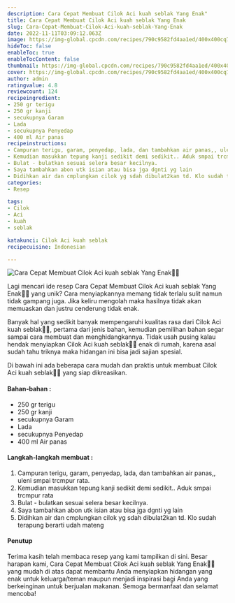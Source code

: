 ```yaml
---
description: Cara Cepat Membuat Cilok Aci kuah seblak Yang Enak"
title: Cara Cepat Membuat Cilok Aci kuah seblak Yang Enak
slug: Cara-Cepat-Membuat-Cilok-Aci-kuah-seblak-Yang-Enak
date: 2022-11-11T03:09:12.063Z
image: https://img-global.cpcdn.com/recipes/790c9582fd4aa1ed/400x400cq70/photo.jpg
hideToc: false
enableToc: true
enableTocContent: false
thumbnail: https://img-global.cpcdn.com/recipes/790c9582fd4aa1ed/400x400cq70/photo.jpg
cover: https://img-global.cpcdn.com/recipes/790c9582fd4aa1ed/400x400cq70/photo.jpg
author: admin
ratingvalue: 4.8
reviewcount: 124
recipeingredient:
- 250 gr terigu
- 250 gr kanji
- secukupnya Garam
- Lada
- secukupnya Penyedap
- 400 ml Air panas
recipeinstructions:
- Campuran terigu, garam, penyedap, lada, dan tambahkan air panas,, uleni smpai trcmpur rata.
- Kemudian masukkan tepung kanji sedikit demi sedikit.. Aduk smpai trcmpur rata
- Bulat - bulatkan sesuai selera besar kecilnya.
- Saya tambahkan abon utk isian atau bisa jga dgnti yg lain
- Didihkan air dan cmplungkan cilok yg sdah dibulat2kan td. Klo sudah terapung berarti udah mateng
categories:
- Resep

tags:
- Cilok
- Aci
- kuah
- seblak

katakunci: Cilok Aci kuah seblak
recipecuisine: Indonesian

---
```


![Cara Cepat Membuat Cilok Aci kuah seblak Yang Enak👩‍🍳](https://img-global.cpcdn.com/recipes/790c9582fd4aa1ed/400x400cq70/photo.jpg)

Lagi mencari ide resep Cara Cepat Membuat Cilok Aci kuah seblak Yang Enak👩‍🍳 yang unik? Cara menyiapkannya memang tidak terlalu sulit namun tidak gampang juga. Jika keliru mengolah maka hasilnya tidak akan memuaskan dan justru cenderung tidak enak.

Banyak hal yang sedikit banyak mempengaruhi kualitas rasa dari Cilok Aci kuah seblak👩‍🍳, pertama dari jenis bahan, kemudian pemilihan bahan segar sampai cara membuat dan menghidangkannya. Tidak usah pusing kalau hendak menyiapkan Cilok Aci kuah seblak👩‍🍳 enak di rumah, karena asal sudah tahu triknya maka hidangan ini bisa jadi sajian spesial.

Di bawah ini ada beberapa cara mudah dan praktis untuk membuat Cilok Aci kuah seblak👩‍🍳 yang siap dikreasikan.

<!--inarticleads1-->

#### Bahan-bahan :

- 250 gr terigu
- 250 gr kanji
- secukupnya Garam
- Lada
- secukupnya Penyedap
- 400 ml Air panas

<!--inarticleads2-->

#### Langkah-langkah membuat :

1. Campuran terigu, garam, penyedap, lada, dan tambahkan air panas,, uleni smpai trcmpur rata.
1. Kemudian masukkan tepung kanji sedikit demi sedikit.. Aduk smpai trcmpur rata
1. Bulat - bulatkan sesuai selera besar kecilnya.
1. Saya tambahkan abon utk isian atau bisa jga dgnti yg lain
1. Didihkan air dan cmplungkan cilok yg sdah dibulat2kan td. Klo sudah terapung berarti udah mateng

#### Penutup

Terima kasih telah membaca resep yang kami tampilkan di sini. Besar harapan kami, Cara Cepat Membuat Cilok Aci kuah seblak Yang Enak👩‍🍳 yang mudah di atas dapat membantu Anda menyiapkan hidangan yang enak untuk keluarga/teman maupun menjadi inspirasi bagi Anda yang berkeinginan untuk berjualan makanan. Semoga bermanfaat dan selamat mencoba!